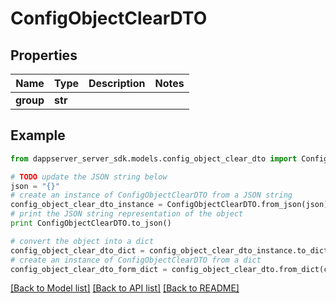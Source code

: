 # ConfigObjectClearDTO


## Properties

Name | Type | Description | Notes
------------ | ------------- | ------------- | -------------
**group** | **str** |  | 

## Example

```python
from dappserver_server_sdk.models.config_object_clear_dto import ConfigObjectClearDTO

# TODO update the JSON string below
json = "{}"
# create an instance of ConfigObjectClearDTO from a JSON string
config_object_clear_dto_instance = ConfigObjectClearDTO.from_json(json)
# print the JSON string representation of the object
print ConfigObjectClearDTO.to_json()

# convert the object into a dict
config_object_clear_dto_dict = config_object_clear_dto_instance.to_dict()
# create an instance of ConfigObjectClearDTO from a dict
config_object_clear_dto_form_dict = config_object_clear_dto.from_dict(config_object_clear_dto_dict)
```
[[Back to Model list]](../README.md#documentation-for-models) [[Back to API list]](../README.md#documentation-for-api-endpoints) [[Back to README]](../README.md)


